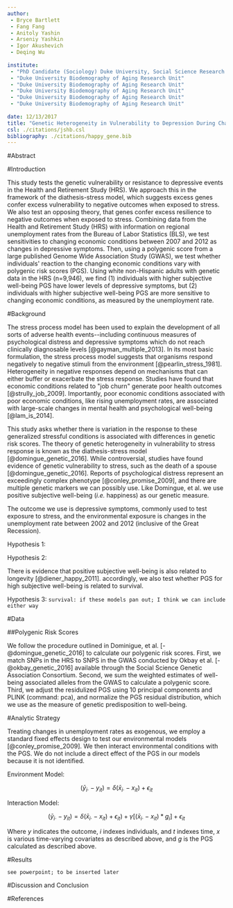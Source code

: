 ```yaml
---
author:
 - Bryce Bartlett
 - Fang Fang
 - Anitoly Yashin
 - Arseniy Yashkin
 - Igor Akushevich
 - Deqing Wu
 
institute:
 - "PhD Candidate (Sociology) Duke University, Social Science Research Institute, Duke Population Research Institute, Biodemography of Aging Research Unit"
 - "Duke University Biodemography of Aging Research Unit" 
 - "Duke University Biodemography of Aging Research Unit"
 - "Duke University Biodemography of Aging Research Unit"
 - "Duke University Biodemography of Aging Research Unit"
 - "Duke University Biodemography of Aging Research Unit"
   
date: 12/13/2017
title: "Genetic Heterogeneity in Vulnerability to Depression During Changing Economic Conditions"
csl: ./citations/jshb.csl
bibliography: ./citations/happy_gene.bib
---
```


#Abstract



#Introduction

This study tests the genetic vulnerability or resistance to depressive events in the Health and Retirement Study (HRS). We approach this in the framework of the diathesis-stress model, which suggests excess genes confer excess vulnerability to negative outcomes when exposed to stress. We also test an opposing theory, that genes confer excess resilience to negative outcomes when exposed to stress. Combining data from the Health and Retirement Study (HRS) with information on regional unemployment rates from the Bureau of Labor Statistics (BLS), we test sensitivities to changing economic conditions between 2007 and 2012 as changes in depressive symptoms. Then, using a polygenic score from a large published Genome Wide Association Study (GWAS), we test whether individuals' reaction to the changing economic conditions vary with polygenic risk scores (PGS). Using white non-Hispanic adults with genetic data in the HRS (n=9,946), we find (1) individuals with higher subjective well-being PGS have lower levels of depressive symptoms, but (2) individuals with higher subjective well-being PGS are more sensitive to changing economic conditions, as measured by the unemployment rate. 

#Background

The stress process model has been used to explain the development of all sorts of adverse health events--including continuous measures of psychological distress and depressive symptoms which do not reach clinically diagnosable levels [@gayman_multiple_2013]. In its most basic formulation, the stress process model suggests that organisms respond negatively to negative stimuli from the environment [@pearlin_stress_1981]. Heterogeneity in negative responses depend on mechanisms that can either buffer or exacerbate the stress response. Studies have found that economic conditions related to "job churn" generate poor health outcomes [@strully_job_2009]. Importantly, poor economic conditions associated with poor economic conditions, like rising unemployment rates, are associated with large-scale changes in mental health and psychological well-being [@lam_is_2014].

This study asks whether there is variation in the response to these generalized stressful conditions is associated with differences in genetic risk scores. The theory of genetic heterogeneity in vulnerability to stress response is known as the  diathesis-stress model [@domingue_genetic_2016]. While controversial, studies have found evidence of genetic vulnerability to stress, such as the death of a spouse [@domingue_genetic_2016]. Reports of psychological distress represent an exceedingly complex phenotype [@conley_promise_2009], and there are multiple genetic markers we can possibly use. Like Domingue, et al. we use positive subjective well-being (*i.e.* happiness) as our genetic measure.

The outcome we use is depressive symptoms, commonly used to test exposure to stress, and the environmental exposure is changes in the unemployment rate between 2002 and 2012 (inclusive of the Great Recession).

Hypothesis 1:

Hypothesis 2: 

There is  evidence that positive subjective well-being is also related to longevity [@diener_happy_2011]. accordingly, we also test whether PGS for high subjective well-being is related to survival.

Hypothesis 3: ```survival: if these models pan out; I think we can include either way```

#Data


##Polygenic Risk Scores

We follow the procedure outlined in Dominigue, et al. [-@domingue_genetic_2016] to calculate our polygenic risk scores. First, we match SNPs in the HRS to SNPS in the GWAS conducted by Okbay et al. [-@okbay_genetic_2016] available through the Social Science Genetic Association Consortium. Second, we sum the weighted estimates of well-being associated alleles from the GWAS to calculate a polygenic score. Third, we adjust the residulized PGS using 10 principal components and PLINK (command: pca), and normalize the PGS residual distribution, which we use as the measure of genetic predisposition to well-being.

#Analytic Strategy

Treating changes in unemployment rates as exogenous,  we employ a standard fixed effects design to test our environmental models [@conley_promise_2009]. We then interact environmental conditions with the PGS. We do not include a direct effect of the PGS in our models because it is not identified.

Environment Model:


$$
(\bar{y}_{i\cdot} - y_{it}) = \delta(\bar{x}_{i\cdot} - x_{it}) + \epsilon_{it}
$$



Interaction Model:



$$
(\bar{y}_{i\cdot} - y_{it}) = \delta(\bar{x}_{i\cdot} - x_{it}) + \epsilon_{it}) + \gamma[(\bar{x}_{i\cdot} - x_{it})*g_i] + \epsilon_{it}
$$


Where $y$ indicates the outcome, $i$ indexes individuals, and $t$ indexes time, $x$ is various time-varying covariates as described above, and $g$ is the PGS calculated as described above.


#Results

``` see powerpoint; to be inserted later ```

#Discussion and Conclusion



#References

